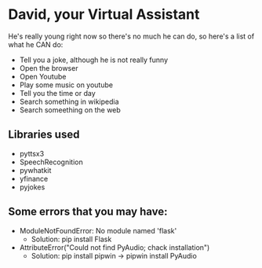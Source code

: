 # David, your Virtual Assistant
He's really young right now so there's no much he can do, so here's a list of what he CAN do:
* Tell you a joke, although he is not really funny
* Open the browser
* Open Youtube
* Play some music on youtube
* Tell you the time or day
* Search something in wikipedia
* Search someething on the web



## Libraries used
* pyttsx3
* SpeechRecognition
* pywhatkit
* yfinance
* pyjokes
    

## Some errors that you may have:
* ModuleNotFoundError: No module named 'flask'
    * Solution: pip install Flask
* AttributeError("Could not find PyAudio; chack installation")
    * Solution: pip install pipwin -> pipwin install PyAudio
